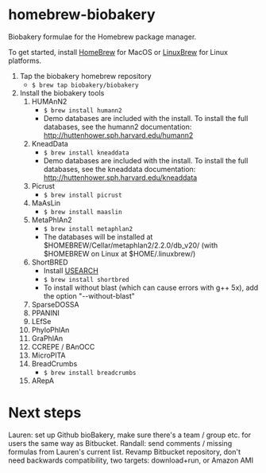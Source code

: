 # homebrew-biobakery
Biobakery formulae for the Homebrew package manager.

To get started, install [HomeBrew](http://brew.sh/) for MacOS or [LinuxBrew](http://linuxbrew.sh/) for Linux platforms. 

1. Tap the biobakery homebrew repository
    * `` $ brew tap biobakery/biobakery ``
2. Install the biobakery tools
    1. HUMAnN2
        * `` $ brew install humann2 ``
        * Demo databases are included with the install. To install the full databases, see the humann2 documentation: http://huttenhower.sph.harvard.edu/humann2
    2. KneadData
        * `` $ brew install kneaddata ``
        * Demo databases are included with the install. To install the full databases, see the kneaddata documentation: http://huttenhower.sph.harvard.edu/kneaddata
    3. Picrust
        * `` $ brew install picrust ``
    4. MaAsLin
        * `` $ brew install maaslin ``
    5. MetaPhlAn2
        * `` $ brew install metaphlan2 ``
        * The databases will be installed at $HOMEBREW/Cellar/metaphlan2/2.2.0/db_v20/ (with $HOMEBREW on Linux at $HOME/.linuxbrew/)
    6. ShortBRED
        * Install [USEARCH](http://www.drive5.com/usearch/)
        * `` $ brew install shortbred ``
        * To install without blast (which can cause errors with g++ 5x), add the option "--without-blast"
    7. SparseDOSSA
    8. PPANINI
    9. LEfSe
    10. PhyloPhlAn
    11. GraPhlAn
    12. CCREPE / BAnOCC
    13. MicroPITA
    14. BreadCrumbs
        * `` $ brew install breadcrumbs ``
    15. ARepA

# Next steps

Lauren: set up Github bioBakery, make sure there's a team / group etc. for users the same way as Bitbucket.
Randall: send comments / missing formulas from Lauren's current list.
  Revamp Bitbucket repository, don't need backwards compatibility, two targets: download+run, or Amazon AMI
